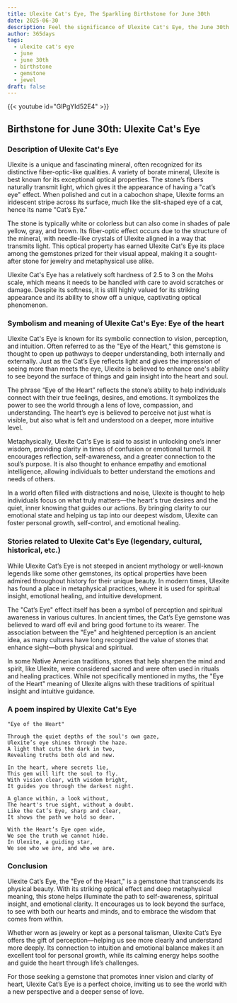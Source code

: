 ```yaml
---
title: Ulexite Cat's Eye, The Sparkling Birthstone for June 30th
date: 2025-06-30
description: Feel the significance of Ulexite Cat's Eye, the June 30th birthstone symbolizing Eye of the heart. Let its beauty and meaning brighten your day.
author: 365days
tags:
  - ulexite cat's eye
  - june
  - june 30th
  - birthstone
  - gemstone
  - jewel
draft: false
---
```


{{< youtube id="GlPgYId52E4" >}}

## Birthstone for June 30th: Ulexite Cat's Eye

### Description of Ulexite Cat's Eye

Ulexite is a unique and fascinating mineral, often recognized for its distinctive fiber-optic-like qualities. A variety of borate mineral, Ulexite is best known for its exceptional optical properties. The stone’s fibers naturally transmit light, which gives it the appearance of having a "cat’s eye" effect. When polished and cut in a cabochon shape, Ulexite forms an iridescent stripe across its surface, much like the slit-shaped eye of a cat, hence its name "Cat’s Eye."

The stone is typically white or colorless but can also come in shades of pale yellow, gray, and brown. Its fiber-optic effect occurs due to the structure of the mineral, with needle-like crystals of Ulexite aligned in a way that transmits light. This optical property has earned Ulexite Cat's Eye its place among the gemstones prized for their visual appeal, making it a sought-after stone for jewelry and metaphysical use alike.

Ulexite Cat's Eye has a relatively soft hardness of 2.5 to 3 on the Mohs scale, which means it needs to be handled with care to avoid scratches or damage. Despite its softness, it is still highly valued for its striking appearance and its ability to show off a unique, captivating optical phenomenon.

### Symbolism and meaning of Ulexite Cat's Eye: Eye of the heart

Ulexite Cat's Eye is known for its symbolic connection to vision, perception, and intuition. Often referred to as the "Eye of the Heart," this gemstone is thought to open up pathways to deeper understanding, both internally and externally. Just as the Cat’s Eye reflects light and gives the impression of seeing more than meets the eye, Ulexite is believed to enhance one's ability to see beyond the surface of things and gain insight into the heart and soul.

The phrase “Eye of the Heart” reflects the stone’s ability to help individuals connect with their true feelings, desires, and emotions. It symbolizes the power to see the world through a lens of love, compassion, and understanding. The heart’s eye is believed to perceive not just what is visible, but also what is felt and understood on a deeper, more intuitive level.

Metaphysically, Ulexite Cat's Eye is said to assist in unlocking one’s inner wisdom, providing clarity in times of confusion or emotional turmoil. It encourages reflection, self-awareness, and a greater connection to the soul’s purpose. It is also thought to enhance empathy and emotional intelligence, allowing individuals to better understand the emotions and needs of others.

In a world often filled with distractions and noise, Ulexite is thought to help individuals focus on what truly matters—the heart's true desires and the quiet, inner knowing that guides our actions. By bringing clarity to our emotional state and helping us tap into our deepest wisdom, Ulexite can foster personal growth, self-control, and emotional healing.

### Stories related to Ulexite Cat's Eye (legendary, cultural, historical, etc.)

While Ulexite Cat’s Eye is not steeped in ancient mythology or well-known legends like some other gemstones, its optical properties have been admired throughout history for their unique beauty. In modern times, Ulexite has found a place in metaphysical practices, where it is used for spiritual insight, emotional healing, and intuitive development.

The "Cat’s Eye" effect itself has been a symbol of perception and spiritual awareness in various cultures. In ancient times, the Cat’s Eye gemstone was believed to ward off evil and bring good fortune to its wearer. The association between the "Eye" and heightened perception is an ancient idea, as many cultures have long recognized the value of stones that enhance sight—both physical and spiritual.

In some Native American traditions, stones that help sharpen the mind and spirit, like Ulexite, were considered sacred and were often used in rituals and healing practices. While not specifically mentioned in myths, the "Eye of the Heart" meaning of Ulexite aligns with these traditions of spiritual insight and intuitive guidance.

### A poem inspired by Ulexite Cat's Eye

```
"Eye of the Heart"

Through the quiet depths of the soul's own gaze,  
Ulexite’s eye shines through the haze.  
A light that cuts the dark in two,  
Revealing truths both old and new.

In the heart, where secrets lie,  
This gem will lift the soul to fly.  
With vision clear, with wisdom bright,  
It guides you through the darkest night.

A glance within, a look without,  
The heart's true sight, without a doubt.  
Like the Cat’s Eye, sharp and clear,  
It shows the path we hold so dear.

With the Heart’s Eye open wide,  
We see the truth we cannot hide.  
In Ulexite, a guiding star,  
We see who we are, and who we are.
```

### Conclusion

Ulexite Cat’s Eye, the "Eye of the Heart," is a gemstone that transcends its physical beauty. With its striking optical effect and deep metaphysical meaning, this stone helps illuminate the path to self-awareness, spiritual insight, and emotional clarity. It encourages us to look beyond the surface, to see with both our hearts and minds, and to embrace the wisdom that comes from within.

Whether worn as jewelry or kept as a personal talisman, Ulexite Cat’s Eye offers the gift of perception—helping us see more clearly and understand more deeply. Its connection to intuition and emotional balance makes it an excellent tool for personal growth, while its calming energy helps soothe and guide the heart through life’s challenges.

For those seeking a gemstone that promotes inner vision and clarity of heart, Ulexite Cat’s Eye is a perfect choice, inviting us to see the world with a new perspective and a deeper sense of love.